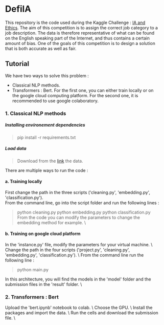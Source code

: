 # DefiIA

This repository is the code used during the Kaggle Challenge : [IA and Ethics](https://www.kaggle.com/c/defi-ia-insa-toulouse/overview). The aim of this competition is to assign the correct job category to a job description.
The data is therefore representative of what can be found on the English speaking part of the Internet, and thus contains a certain amount of bias. One of the goals of this competition is to design a solution that is both accurate as well as fair.

## Tutorial

We have two ways to solve this problem :
- Classical NLP methods.
- Transformers : Bert.
For the first one, you can either train locally or on the google cloud computing platform. For the second one, it is recommended to use google colaboratory. 

### 1. Classical NLP methods

##### Installing environement dependencies
> pip install -r requirements.txt

##### Load data
> Download from the [link](https://www.kaggle.com/c/defi-ia-insa-toulouse/data) the data.


There are multiple ways to run the code :

#### a. Training locally 
First change the path in the three scripts ('cleaning.py', 'embedding.py', 'classification.py'). <br />
From the command line, go into the script folder and run the following lines : <br />
> python cleaning.py
> python embedding.py
> python classification.py
From the code you can modify the parameters to change the embedding method for example. \\


#### b. Training on google cloud platform
In the 'instance.py' file, modify the parameters for your virtual machine. \\
Change the path in the four scripts ('project.py', 'cleaning.py', 'embedding.py', 'classification.py'). \\
From the command line run the following line :
> python main.py

In this architecture, you will find the models in the 'model' folder and the submission files in the 'result' folder. \\


### 2. Transformers : Bert
Upload the 'bert.ipynb' notebook to colab. \\ 
Choose the GPU. \\
Install the packages and import the data. \\ 
Run the cells and download the submission file. \\
